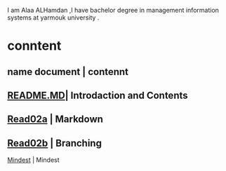 I am Alaa  ALHamdan ,I have bachelor degree in management information systems at yarmouk university .

# conntent
name document | contennt 
--------------------------
[README.MD](https://github.com/Ala2Hamdan/reading-notes/blob/main/README.md)| Introdaction and Contents
---------------------------
[Read02a](https://github.com/Ala2Hamdan/reading-notes/blob/main/read02a) | Markdown
--------------------------
[Read02b](https://github.com/Ala2Hamdan/reading-notes/blob/main/read02b) | Branching
--------------------------
[Mindest](https://ala2hamdan.github.io/reading-notes/mindest) | Mindest

